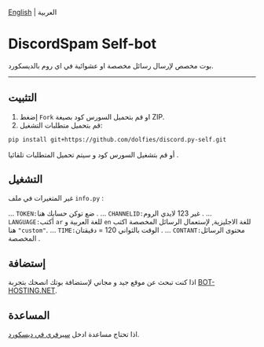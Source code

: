 
[English](https://github.com/m2k7m/DiscordSpam) | العربية 

# DiscordSpam Self-bot

بوت مخصص لإرسال رسائل مخصصة او عشوائية في اي روم بالديسكورد.
___

## التثبيت

1. إضغط `Fork` او قم بتحميل السورس كود بصيغة ZIP.
2. قم بتحميل متطلبات التشغيل:

```bash
pip install git+https://github.com/dolfies/discord.py-self.git
```
أو قم بتشغيل السورس كود و سيتم تحميل المتطلبات تلقائيا .

## التشغيل

غير المتغيرات في ملف  `info.py` :

... `TOKEN:`ضع توكن حسابك هنا .
... `CHANNELID:`غير 123 لايدي الروم .
... `LANGUAGE:`أكتب `ar` للغة العربية و `en` للغة الاجليزية, لإستعمال الرسائل المخصصة اكتب هنا  `"custom"`.
... `TIME:`الوقت بالثواني 120 = دقيقتان .
... `CONTANT:`محتوى الرسائل المخصصة .

## إستضافة

اذا كنت تبحث عن موقع جيد و مجاني لإستضافة بوتك انصحك بتجربة [BOT-HOSTING.NET](https://bot-hosting.net/?aff=1203278055229882418). 

## المساعدة

اذا تحتاج مساعدة ادخل [سيرفري في ديسكورد](https://discord.gg/93PrMAHeB4).

